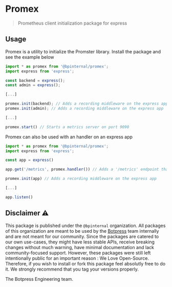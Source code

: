 # Promex

> Prometheus client initialization package for express

## Usage

Promex is a utility to initialize the Promster library. Install the package and see the example below

```ts
import * as promex from '@bpinternal/promex';
import express from 'express';

const backend = express();
const admin = express();

[...]

promex.init(backend); // Adds a recording middleware on the express app
promex.init(admin); // Adds a recording middleware on the express app

[...]

promex.start() // Starts a metrics server on port 9090

```

Promex can also be used with an handler on an express app

```ts
import * as promex from '@bpinternal/promex';
import express from 'express';

const app = express()

app.get('/metrics', promex.handler()) // Adds a '/metrics' endpoint that returns the Prometheus metrics

promex.init(app) // Adds a recording middleware on the express app

[...]

app.listen()
```

## Disclaimer ⚠️

This package is published under the `@bpinternal` organization. All packages of this organization are meant to be used by the [Botpress](https://github.com/botpress/botpress) team internally and are not meant for our community. Since the packages are catered to our own use-cases, they might have less stable APIs, receive breaking changes without much warning, have minimal documentation and lack community-focused support. However, these packages were still left intentionally public for an important reason : We Love Open-Source. Therefore, if you wish to install or fork this package feel absolutly free to do it. We strongly recommend that you tag your versions properly.

The Botpress Engineering team.
